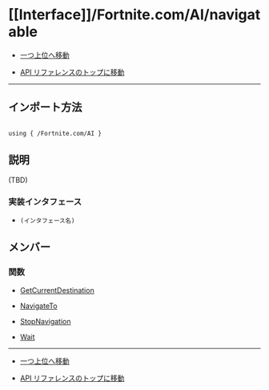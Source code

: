 # [[Interface]]/Fortnite.com/AI/navigatable

- [一つ上位へ移動](../main.md)

- [API リファレンスのトップに移動](/main.md)

---

## インポート方法

```verse

using { /Fortnite.com/AI }

```

## 説明

(TBD)

### 実装インタフェース

- `(インタフェース名)`

## メンバー

### 関数

- [GetCurrentDestination](./F_GetCurrentDestination/main.md)

- [NavigateTo](./F_NavigateTo/main.md)

- [StopNavigation](./F_StopNavigation/main.md)

- [Wait](./F_Wait/main.md)

---

- [一つ上位へ移動](../main.md)

- [API リファレンスのトップに移動](/main.md)
